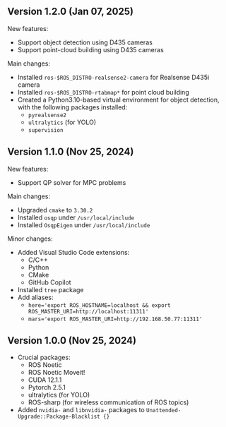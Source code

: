 Version 1.2.0 (Jan 07, 2025)
----------------------------

New features:
* Support object detection using D435 cameras
* Support point-cloud building using D435 cameras

Main changes:
* Installed `ros-$ROS_DISTRO-realsense2-camera` for Realsense D435i camera
* Installed `ros-$ROS_DISTRO-rtabmap*` for point cloud building
* Created a Python3.10-based virtual environment for object detection, with the following packages installed:
  - `pyrealsense2`
  - `ultralytics` (for YOLO)
  - `supervision`

Version 1.1.0 (Nov 25, 2024)
----------------------------

New features:
* Support QP solver for MPC problems

Main changes:
* Upgraded `cmake` to `3.30.2`
* Installed `osqp` under `/usr/local/include`
* Installed `OsqpEigen` under `/usr/local/include`

Minor changes:
* Added Visual Studio Code extensions: 
  - C/C++
  - Python 
  - CMake
  - GitHub Copilot
* Installed `tree` package
* Add aliases:
  - `here='export ROS_HOSTNAME=localhost && export ROS_MASTER_URI=http://localhost:11311'`
  - `mars='export ROS_MASTER_URI=http://192.168.50.77:11311'`

Version 1.0.0 (Nov 25, 2024)
----------------------------

* Crucial packages:
  * ROS Noetic
  * ROS Noetic Moveit!
  * CUDA 12.1.1
  * Pytorch 2.5.1
  * ultralytics (for YOLO)
  * ROS-sharp (for wireless communication of ROS topics)
* Added `nvidia-` and `libnvidia-` packages to `Unattended-Upgrade::Package-Blacklist {}`
